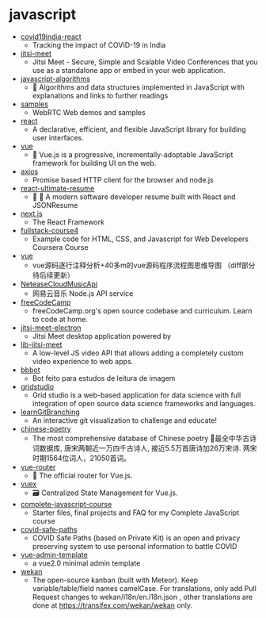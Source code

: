 # javascript
- [covid19india-react](https://github.com/covid19india/covid19india-react)
  - Tracking the impact of COVID-19 in India
- [jitsi-meet](https://github.com/jitsi/jitsi-meet)
  - Jitsi Meet - Secure, Simple and Scalable Video Conferences that you use as a standalone app or embed in your web application.
- [javascript-algorithms](https://github.com/trekhleb/javascript-algorithms)
  - 📝 Algorithms and data structures implemented in JavaScript with explanations and links to further readings
- [samples](https://github.com/webrtc/samples)
  - WebRTC Web demos and samples
- [react](https://github.com/facebook/react)
  - A declarative, efficient, and flexible JavaScript library for building user interfaces.
- [vue](https://github.com/vuejs/vue)
  - 🖖 Vue.js is a progressive, incrementally-adoptable JavaScript framework for building UI on the web.
- [axios](https://github.com/axios/axios)
  - Promise based HTTP client for the browser and node.js
- [react-ultimate-resume](https://github.com/welovedevs/react-ultimate-resume)
  - 💼 🎨 A modern software developer resume built with React and JSONResume
- [next.js](https://github.com/zeit/next.js)
  - The React Framework
- [fullstack-course4](https://github.com/jhu-ep-coursera/fullstack-course4)
  - Example code for HTML, CSS, and Javascript for Web Developers Coursera Course
- [vue](https://github.com/qq281113270/vue)
  - vue源码逐行注释分析+40多m的vue源码程序流程图思维导图 （diff部分待后续更新）
- [NeteaseCloudMusicApi](https://github.com/Binaryify/NeteaseCloudMusicApi)
  - 网易云音乐 Node.js API service
- [freeCodeCamp](https://github.com/freeCodeCamp/freeCodeCamp)
  - freeCodeCamp.org's open source codebase and curriculum. Learn to code at home.
- [jitsi-meet-electron](https://github.com/jitsi/jitsi-meet-electron)
  - Jitsi Meet desktop application powered by
- [lib-jitsi-meet](https://github.com/jitsi/lib-jitsi-meet)
  - A low-level JS video API that allows adding a completely custom video experience to web apps.
- [bbbot](https://github.com/DanielHe4rt/bbbot)
  - Bot feito para estudos de leitura de imagem
- [gridstudio](https://github.com/ricklamers/gridstudio)
  - Grid studio is a web-based application for data science with full integration of open source data science frameworks and languages.
- [learnGitBranching](https://github.com/pcottle/learnGitBranching)
  - An interactive git visualization to challenge and educate!
- [chinese-poetry](https://github.com/chinese-poetry/chinese-poetry)
  - The most comprehensive database of Chinese poetry 🧶最全中华古诗词数据库, 唐宋两朝近一万四千古诗人, 接近5.5万首唐诗加26万宋诗. 两宋时期1564位词人，21050首词。
- [vue-router](https://github.com/vuejs/vue-router)
  - 🚦 The official router for Vue.js.
- [vuex](https://github.com/vuejs/vuex)
  - 🗃️ Centralized State Management for Vue.js.
- [complete-javascript-course](https://github.com/jonasschmedtmann/complete-javascript-course)
  - Starter files, final projects and FAQ for my Complete JavaScript course
- [covid-safe-paths](https://github.com/tripleblindmarket/covid-safe-paths)
  - COVID Safe Paths (based on Private Kit) is an open and privacy preserving system to use personal information to battle COVID
- [vue-admin-template](https://github.com/PanJiaChen/vue-admin-template)
  - a vue2.0 minimal admin template
- [wekan](https://github.com/wekan/wekan)
  - The open-source kanban (built with Meteor). Keep variable/table/field names camelCase. For translations, only add Pull Request changes to wekan/i18n/en.i18n.json , other translations are done at https://transifex.com/wekan/wekan only.

